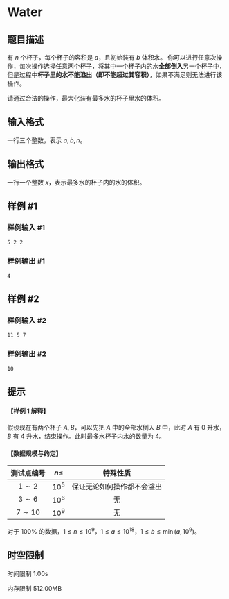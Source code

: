 # Water

## 题目描述

有 $n$ 个杯子，每个杯子的容积是 $a$，且初始装有 $b$ 体积水。
你可以进行任意次操作，每次操作选择任意两个杯子，将其中一个杯子内的水**全部倒入**另一个杯子中，但是过程中**杯子里的水不能溢出（即不能超过其容积）**，如果不满足则无法进行该操作。

请通过合法的操作，最大化装有最多水的杯子里水的体积。

## 输入格式

一行三个整数，表示 $a,b,n$。

## 输出格式

一行一个整数 $x$，表示最多水的杯子内的水的体积。

## 样例 #1

### 样例输入 #1

```
5 2 2
```

### 样例输出 #1

```
4
```

## 样例 #2

### 样例输入 #2

```
11 5 7
```

### 样例输出 #2

```
10
```

## 提示

#### 【样例 1 解释】

假设现在有两个杯子 $A,B$，可以先把 $A$ 中的全部水倒入 $B$ 中，此时 $A$ 有 $0$ 升水，$B$ 有 $4$ 升水，结束操作。此时最多水杯子内水的数量为 $4$。

#### 【数据规模与约定】

| 测试点编号 | $n\le$ | 特殊性质 |
| :----------: | :----------: | :----------: |
| $1\sim2$ | $10^5$ | 保证无论如何操作都不会溢出 |
| $3 \sim 6$ | $10^6$ | 无 |
| $7 \sim 10$ | $10^9$ | 无 |

对于 $100\%$ 的数据，$1 \le n \le 10^9$，$1\le a\le 10^{18}$，$1\le b\le \min(a,10^9)$。

## 时空限制



时间限制
1.00s

内存限制
512.00MB